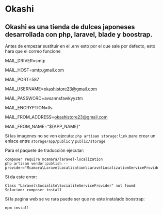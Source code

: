 # Okashi

## Okashi es una tienda de dulces japoneses desarrollada con php, laravel, blade y boostrap.

Antes de empezar sustituir en el .env esto por el que sale por defecto, esto hara que el correo funcione


MAIL_DRIVER=smtp

MAIL_HOST=smtp.gmail.com

MAIL_PORT=587

MAIL_USERNAME=okashistore23@gmail.com

MAIL_PASSWORD=avsannsfawkyyztm

MAIL_ENCRYPTION=tls

MAIL_FROM_ADDRESS=okashistore23@gmail.com

MAIL_FROM_NAME="${APP_NAME}"

 
Si las imagenes no se ven ejecuta: `php artisan storage:link` para crear un enlace entre `storage/app/public` y `public/storage`

Para el paquete de traducción ejecutar:

    composer require mcamara/laravel-localization
    php artisan vendor:publish --provider="Mcamara\LaravelLocalization\LaravelLocalizationServiceProvider"

Si da este error:

    Class "Laravel\Socialite\SocialiteServiceProvider" not found
    Solucion: composer install

Si la pagina web se ve rara puede ser que no este instalado boostrap:

    npm install
